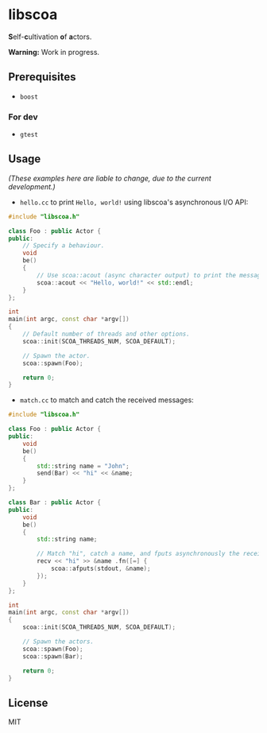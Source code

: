 libscoa
=======

**S**elf-**c**ultivation **o**f **a**ctors.

**Warning:** Work in progress.

Prerequisites
-------------

- `boost`

### For dev

- `gtest`

Usage
-----

*(These examples here are liable to change, due to the current development.)*

- `hello.cc` to print `Hello, world!` using libscoa's asynchronous I/O API:

```cpp
#include "libscoa.h"

class Foo : public Actor {
public:
    // Specify a behaviour.
    void
    be()
    {
        // Use scoa::acout (async character output) to print the message.
        scoa::acout << "Hello, world!" << std::endl;
    }
};

int
main(int argc, const char *argv[])
{
    // Default number of threads and other options.
    scoa::init(SCOA_THREADS_NUM, SCOA_DEFAULT);

    // Spawn the actor.
    scoa::spawn(Foo);

    return 0;
}
```

- `match.cc` to match and catch the received messages:

```cpp
#include "libscoa.h"

class Foo : public Actor {
public:
    void
    be()
    {
        std::string name = "John";
        send(Bar) << "hi" << &name;
    }
};

class Bar : public Actor {
public:
    void
    be()
    {
        std::string name;

        // Match "hi", catch a name, and fputs asynchronously the received name.
        recv << "hi" >> &name .fn([=] {
            scoa::afputs(stdout, &name);
        });
    }
};

int
main(int argc, const char *argv[])
{
    scoa::init(SCOA_THREADS_NUM, SCOA_DEFAULT);

    // Spawn the actors.
    scoa::spawn(Foo);
    scoa::spawn(Bar);

    return 0;
}
```

License
-------

MIT
